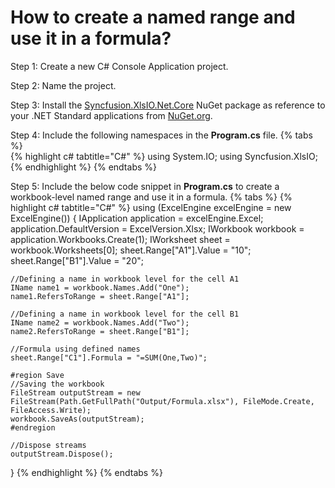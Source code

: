 # How to create a named range and use it in a formula?

Step 1: Create a new C# Console Application project.

Step 2: Name the project.

Step 3: Install the [Syncfusion.XlsIO.Net.Core](https://www.nuget.org/packages/Syncfusion.XlsIO.Net.Core) NuGet package as reference to your .NET Standard applications from [NuGet.org](https://www.nuget.org).

Step 4: Include the following namespaces in the **Program.cs** file.
{% tabs %}  
{% highlight c# tabtitle="C#" %}
using System.IO;
using Syncfusion.XlsIO;
{% endhighlight %}
{% endtabs %}  

Step 5: Include the below code snippet in **Program.cs** to create a workbook-level named range and use it in a formula.
{% tabs %}
{% highlight c# tabtitle="C#" %}
using (ExcelEngine excelEngine = new ExcelEngine())
{
	IApplication application = excelEngine.Excel;
	application.DefaultVersion = ExcelVersion.Xlsx;
	IWorkbook workbook = application.Workbooks.Create(1);
	IWorksheet sheet = workbook.Worksheets[0];
	sheet.Range["A1"].Value = "10";
	sheet.Range["B1"].Value = "20";

	//Defining a name in workbook level for the cell A1
	IName name1 = workbook.Names.Add("One");
	name1.RefersToRange = sheet.Range["A1"];

	//Defining a name in workbook level for the cell B1
	IName name2 = workbook.Names.Add("Two");
	name2.RefersToRange = sheet.Range["B1"];

	//Formula using defined names
	sheet.Range["C1"].Formula = "=SUM(One,Two)";

	#region Save
	//Saving the workbook
	FileStream outputStream = new FileStream(Path.GetFullPath("Output/Formula.xlsx"), FileMode.Create, FileAccess.Write);
	workbook.SaveAs(outputStream);
	#endregion

	//Dispose streams
	outputStream.Dispose();
}
{% endhighlight %}
{% endtabs %}